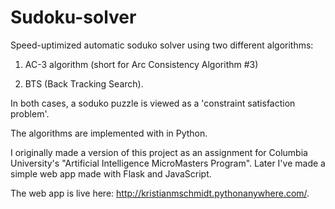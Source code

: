 # Sudoku-solver

Speed-uptimized automatic soduko solver using two different algorithms:

1. AC-3 algorithm (short for Arc Consistency Algorithm #3)

2. BTS (Back Tracking Search).

In both cases, a soduko puzzle is viewed as a 'constraint satisfaction problem'.

The algorithms are implemented with in Python.

I originally made a version of this project as an assignment for Columbia University's "Artificial Intelligence MicroMasters Program". Later I've made a simple web app made with Flask and JavaScript.

The web app is live here: http://kristianmschmidt.pythonanywhere.com/.
